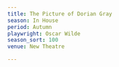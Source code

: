 ```yaml
---
title: The Picture of Dorian Gray
season: In House
period: Autumn
playwright: Oscar Wilde
season_sort: 100
venue: New Theatre

---
```


